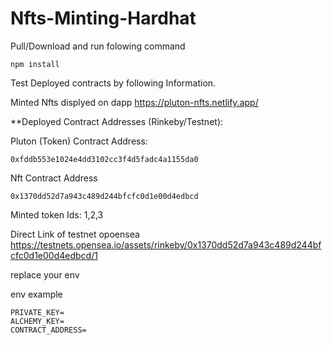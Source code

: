 # Nfts-Minting-Hardhat
Pull/Download and run folowing command

``` 
npm install

``` 
Test Deployed contracts by following Information.

Minted Nfts displyed on dapp
https://pluton-nfts.netlify.app/

**Deployed Contract Addresses (Rinkeby/Testnet):

Pluton (Token) Contract Address:
``` 
0xfddb553e1024e4dd3102cc3f4d5fadc4a1155da0

``` 
Nft Contract Address

``` 
0x1370dd52d7a943c489d244bfcfc0d1e00d4edbcd
``` 
Minted token Ids: 1,2,3

Direct Link of testnet opoensea
https://testnets.opensea.io/assets/rinkeby/0x1370dd52d7a943c489d244bfcfc0d1e00d4edbcd/1

replace your env

env example
``` 
PRIVATE_KEY=
ALCHEMY_KEY=
CONTRACT_ADDRESS=
```
